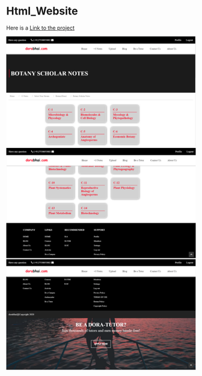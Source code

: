 # Html_Website

Here is a <a href="https://mantaransingh.github.io/Html_Website/">Link to the project</a>

<img src="Images/sample.PNG">
<img src="Images/sample2.PNG">
<img src="Images/sample3.PNG">
